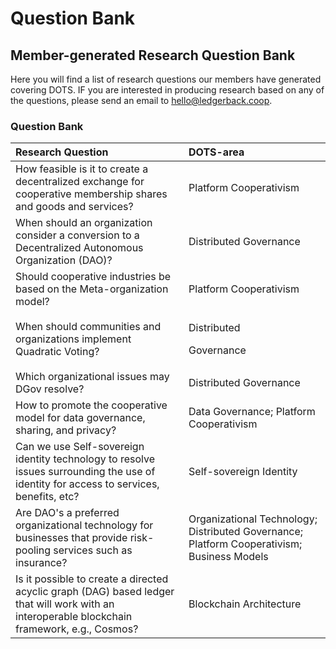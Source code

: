 # Question Bank

## Member-generated Research Question Bank

Here you will find a list of research questions our members have generated covering DOTS. IF you are interested in producing research based on any of the questions, please send  an email to hello@ledgerback.coop.

### Question Bank

<table>
  <thead>
    <tr>
      <th style="text-align:left">Research Question</th>
      <th style="text-align:left">DOTS-area</th>
    </tr>
  </thead>
  <tbody>
    <tr>
      <td style="text-align:left">How feasible is it to create a decentralized exchange for cooperative
        membership shares and goods and services?</td>
      <td style="text-align:left">Platform Cooperativism</td>
    </tr>
    <tr>
      <td style="text-align:left">When should an organization consider a conversion to a Decentralized Autonomous
        Organization (DAO)?</td>
      <td style="text-align:left">Distributed Governance</td>
    </tr>
    <tr>
      <td style="text-align:left">Should cooperative industries be based on the Meta-organization model?</td>
      <td
      style="text-align:left">Platform Cooperativism</td>
    </tr>
    <tr>
      <td style="text-align:left">When should communities and organizations implement Quadratic Voting?</td>
      <td
      style="text-align:left">
        <p>Distributed</p>
        <p>Governance</p>
        </td>
    </tr>
    <tr>
      <td style="text-align:left">Which organizational issues may DGov resolve?</td>
      <td style="text-align:left">Distributed Governance</td>
    </tr>
    <tr>
      <td style="text-align:left">How to promote the cooperative model for data governance, sharing, and
        privacy?</td>
      <td style="text-align:left">Data Governance; Platform Cooperativism</td>
    </tr>
    <tr>
      <td style="text-align:left">Can we use Self-sovereign identity technology to resolve issues surrounding
        the use of identity for access to services, benefits, etc?</td>
      <td style="text-align:left">Self-sovereign Identity</td>
    </tr>
    <tr>
      <td style="text-align:left">Are DAO&apos;s a preferred organizational technology for businesses that
        provide risk-pooling services such as insurance?</td>
      <td style="text-align:left">Organizational Technology; Distributed Governance; Platform Cooperativism;
        Business Models</td>
    </tr>
    <tr>
      <td style="text-align:left">Is it possible to create a directed acyclic graph (DAG) based ledger that
        will work with an interoperable blockchain framework, e.g., Cosmos?</td>
      <td
      style="text-align:left">Blockchain Architecture</td>
    </tr>
  </tbody>
</table>

